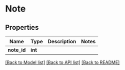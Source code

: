# Note

## Properties
Name | Type | Description | Notes
------------ | ------------- | ------------- | -------------
**note_id** | **int** |  | 

[[Back to Model list]](../README.md#documentation-for-models) [[Back to API list]](../README.md#documentation-for-api-endpoints) [[Back to README]](../README.md)

